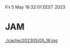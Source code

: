 Fri  5 May 16:32:01 EEST 2023
# JAM
<a href='./cache/202305/05_16.log'>./cache/202305/05_16.log</a>
